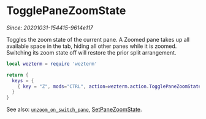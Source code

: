 # TogglePaneZoomState

*Since: 20201031-154415-9614e117*

Toggles the zoom state of the current pane.  A Zoomed pane takes up
all available space in the tab, hiding all other panes while it is zoomed.
Switching its zoom state off will restore the prior split arrangement.

```lua
local wezterm = require 'wezterm'

return {
  keys = {
    { key = "Z", mods="CTRL", action=wezterm.action.TogglePaneZoomState },
  }
}
```

See also: [`unzoom_on_switch_pane`](../config/unzoom_on_switch_pane.md), [SetPaneZoomState](SetPaneZoomState.md).
